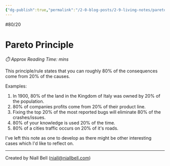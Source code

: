 ```yaml
---
{"dg-publish":true,"permalink":"/2-0-blog-posts/2-9-living-notes/pareto-principle/","title":"Pareto Principle","hide":true,"noteIcon":"","created":"2024-12-30T16:28:01.820-08:00","updated":"2024-12-30T16:29:28.194-08:00"}
---
```


#80/20
# Pareto Principle
<p id="reading-time" style="font-style: italic;">⏱️ Approx Reading Time:  <span id="inserted-text"></span> mins</p>
This principle/rule states that you can roughly 80% of the consequences come from 20% of the causes.

Examples: 

1. In 1900, 80% of the land in the Kingdom of Italy was owned by 20% of the population.
2. 80% of companies profits come from 20% of their product line.
3. Fixing the top 20% of the most reported bugs will eliminate 80% of the crashes/issues.
4. 80% of your knowledge is used 20% of the time.
5. 80% of a cities traffic occurs on 20% of it's roads.

I've left this note as one to develop as there might be other interesting cases which I'd like to reflect on.

---
Created by Niall Bell (niall@niallbell.com)